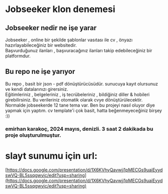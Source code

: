# Jobseeker klon denemesi

## Jobseeker nedir ne işe yarar
Jobseeker , online bir şekilde şablonlar vasıtası ile cv , önyazı hazırlayabileceğiniz bir websitedir. <br/> Başvurduğunuz ilanları , başvuracağınız ilanları takip edebileceğiniz bir platformdur.

## Bu repo ne işe yarıyor
Bu repo , basit bir json - pdf dönüştürücüsüdür. sunucuya kayıt olursunuz ve kendi datalarınızı girersiniz.<br/> Eğitimleriniz , belgeleriniz , iş tecrübeleriniz , bildiğiniz diller & hobileri girebilirsiniz. Bu verileriniz otomatik olarak cvye dönüştürülecektir.
<br/>Normalde jobseekerde 12 tane tema var. Ben bu projeyi nasıl oluyor diye yapmak için yaptım. cv template'i çok basit, hatta beğenmeyeceğiniz birşey :))

### emirhan karakoç, 2024 mayıs, denizli. 3 saat 2 dakikada bu proje oluşturulmuştur.

# slayt sunumu için url:
[https://docs.google.com/presentation/d/1X6KVhyQavwjj1pMECGs9uaiEyydswVQ-BL5ssqgwyjc/edit?usp=sharing](https://docs.google.com/presentation/d/1X6KVhyQavwjj1pMECGs9uaiEyydswVQ-BL5ssqgwyjc/edit?usp=sharing)
